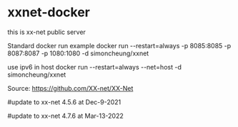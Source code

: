 # xxnet-docker

this is xx-net public server

Standard docker run example
docker run --restart=always -p 8085:8085 -p 8087:8087 -p 1080:1080 -d simoncheung/xxnet

use ipv6 in host
docker run --restart=always --net=host -d simoncheung/xxnet

Source:
https://github.com/XX-net/XX-Net

#update to xx-net 4.5.6 at Dec-9-2021

#update to xx-net 4.7.6 at Mar-13-2022